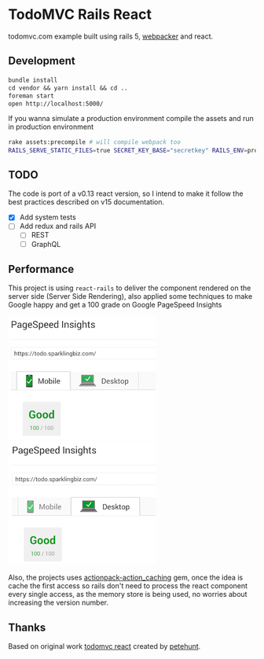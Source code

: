 # TodoMVC Rails React

todomvc.com example built using rails 5, [webpacker](https://github.com/rails/webpacker) and react.

## Development

```
bundle install
cd vendor && yarn install && cd ..
foreman start
open http://localhost:5000/
```

If you wanna simulate a production environment compile the assets and run in production environment

```bash
rake assets:precompile # will compile webpack too
RAILS_SERVE_STATIC_FILES=true SECRET_KEY_BASE="secretkey" RAILS_ENV=production rails s -b 0.0.0.0 -p 5000
```

## TODO

The code is port of a v0.13 react version, so I intend to make it follow the best practices described on v15 documentation.

- [X] Add system tests
- [ ] Add redux and rails API
  - [ ] REST
  - [ ] GraphQL

## Performance

This project is using `react-rails` to deliver the component rendered on the server side (Server Side Rendering), also applied some techniques to make Google happy and get a 100 grade on Google PageSpeed Insights

<img src="docs/page_speed_mobile.png" width="300">
<img src="docs/page_speed_desktop.png" width="300">

Also, the projects uses [actionpack-action_caching](https://github.com/rails/actionpack-action_caching) gem, once the idea is cache the first access so rails don't need to process the react component every single access, as the memory store is being used, no worries about increasing the version number.

## Thanks

Based on original work [todomvc react](https://github.com/tastejs/todomvc/tree/gh-pages/examples/react) created by [petehunt](http://github.com/petehunt/).
